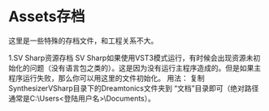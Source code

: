 # Assets存档

这里是一些特殊的存档文件，和工程关系不大。

1.SV Sharp资源存档
SV Sharp如果使用VST3模式运行，有时候会出现资源未初始化的问题（没有语言包之类的）。这是因为没有运行主程序造成的。但是如果主程序运行失败，那么你可以用这里的文件初始化。
用法：
复制SynthesizerVSharp目录下的Dreamtonics文件夹到 “文档”目录即可（绝对路径通常是C:\Users\<登陆用户名>\Documents）。



